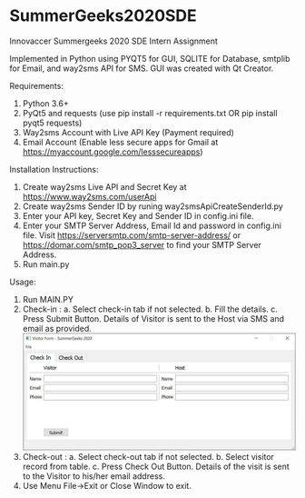 # SummerGeeks2020SDE
Innovaccer Summergeeks 2020 SDE Intern Assignment

Implemented in Python
using PYQT5 for GUI, SQLITE for Database, smtplib for Email, and way2sms API for SMS.
GUI was created with Qt Creator.

Requirements:
1. Python 3.6+
2. PyQt5 and requests (use pip install -r requirements.txt OR pip install pyqt5 requests)
3. Way2sms Account with Live API Key (Payment required)
4. Email Account (Enable less secure apps for Gmail at https://myaccount.google.com/lesssecureapps)

Installation Instructions:
1. Create way2sms Live API and Secret Key at https://www.way2sms.com/userApi
2. Create way2sms Sender ID by runing way2smsApiCreateSenderId.py
3. Enter your API key, Secret Key and Sender ID in config.ini file.
4. Enter your SMTP Server Address, Email Id and password in config.ini file.
   Visit https://serversmtp.com/smtp-server-address/ or https://domar.com/smtp_pop3_server to find your SMTP Server Address.
5. Run main.py

Usage:
1. Run MAIN.PY
2. Check-in :
   a. Select check-in tab if not selected.
   b. Fill the details.
   c. Press Submit Button.
   Details of Visitor is sent to the Host via SMS and email as provided.
   ![Alt text](summergeeks2020assignment/Screenshots/checkin.JPG)
3. Check-out :
   a. Select check-out tab if not selected.
   b. Select visitor record from table.
   c. Press Check Out Button.
   Details of the visit is sent to the Visitor to his/her email address.
4. Use Menu File->Exit or Close Window to exit.

